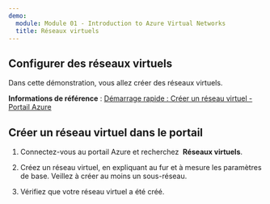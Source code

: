 ```yaml
---
demo:
  module: Module 01 - Introduction to Azure Virtual Networks
  title: Réseaux virtuels
---
```

## Configurer des réseaux virtuels

Dans cette démonstration, vous allez créer des réseaux virtuels.

**Informations de référence** : [Démarrage rapide : Créer un réseau virtuel - Portail Azure](https://docs.microsoft.com/azure/virtual-network/quick-create-portal)

## Créer un réseau virtuel dans le portail

1.  Connectez-vous au portail Azure et recherchez  **Réseaux virtuels**.

1.  Créez un réseau virtuel, en expliquant au fur et à mesure les paramètres de base. Veillez à créer au moins un sous-réseau. 

1.  Vérifiez que votre réseau virtuel a été créé.
